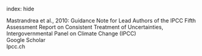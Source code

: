 index: hide

<div class="Citation">

  <div class="Citation-body">
    <div class="Citation-text">Mastrandrea et al., 2010: <span class="Article-bookTitle">Guidance Note for Lead Authors of the IPCC Fifth Assessment Report on Consistent Treatment of Uncertainties, </span>Intergovernmental Panel on Climate Change (IPCC)</div>
    <div class="Citation-links">
      <div class="CitationLink" data-href="https://scholar.google.com/scholar?q=Guidance+Note+for+Lead+Authors+of+the+IPCC+Fifth+Assessment+Report+on+Consistent+Treatment+of+Uncertainties">
        <div class="CitationLink-icon CitationLink-Scholar"></div>
        <div class="CitationLink-text">Google Scholar</div>
      </div>
      <div class="CitationLink" data-href="http://www.ipcc.ch">
        <div class="CitationLink-icon CitationLink-Publisher"></div>
        <div class="CitationLink-text">Ipcc.ch</div>
      </div>
    </div>
  </div>
</div>


<div class="Citation-copy">

</div>